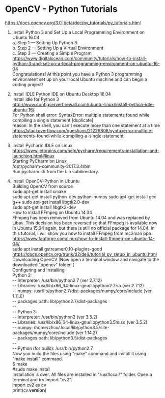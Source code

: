 # OpenCV - Python Tutorials  

https://docs.opencv.org/3.0-beta/doc/py_tutorials/py_tutorials.html 

1. Install Python 3 and Set Up a Local Programming Environment on Ubuntu 16.04  
a. Step 1 — Setting Up Python 3  
b. Step 2 — Setting Up a Virtual Environment  
c. Step 3 — Creating a Simple Program  
https://www.digitalocean.com/community/tutorials/how-to-install-python-3-and-set-up-a-local-programming-environment-on-ubuntu-16-04  
Congratulations! At this point you have a Python 3 programming environment set up on your local Ubuntu machine and can begin a coding project!  


2. Install IDLE Python IDE on Ubuntu Desktop 16.04  
Install idle for Python 3  
http://www.configserverfirewall.com/ubuntu-linux/install-python-idle-ubuntu-16/  
For Python shell
error: SyntaxError: multiple statements found while compiling a single statement [duplicate]  
reason: In the shell, you can't execute more than one statement at a time  
https://stackoverflow.com/questions/21226808/syntaxerror-multiple-statements-found-while-compiling-a-single-statement    


3. Install Pycharm IDLE on Linux  
https://www.jetbrains.com/help/pycharm/requirements-installation-and-launching.html#linux   
Starting PyCharm on Linux  
/opt/pycharm-community-2017.3.4/bin  
Run pycharm.sh from the bin subdirectory.  


4. Install OpenCV-Python in Ubuntu  
Building OpenCV from source   
sudo apt-get install cmake  
sudo apt-get install python-dev python-numpy
sudo apt-get install gcc g++
sudo apt-get install libgtk2.0-dev  
sudo apt-get install libgtk2-dev  
How to install FFmpeg on Ubuntu 14.04  
FFmpeg has been removed from Ubuntu 14.04 and was replaced by Libav. This decision has been reversed so that FFmpeg is available now in Ubuntu 15.04 again, but there is still no official package for 14.04. In this tutorial, I will show you how to install FFmpeg from mc3man ppa.   
https://www.faqforge.com/linux/how-to-install-ffmpeg-on-ubuntu-14-04/  
sudo apt install  gstreamer0.10-plugins-good  
https://docs.opencv.org/trunk/d2/de6/tutorial_py_setup_in_ubuntu.html  
Downloading OpenCV (Now open a terminal window and navigate to the downloaded "opencv" folder. )  
Configuring and Installing   
Python 2:  
--     Interpreter:                 /usr/bin/python2.7 (ver 2.7.12)  
--     Libraries:                   /usr/lib/x86_64-linux-gnu/libpython2.7.so (ver 2.7.12)  
--     numpy:                       /usr/lib/python2.7/dist-packages/numpy/core/include (ver 1.11.0)  
--     packages path:               lib/python2.7/dist-packages  
--   
--   Python 3:  
--     Interpreter:                 /usr/bin/python3 (ver 3.5.2)  
--     Libraries:                   /usr/lib/x86_64-linux-gnu/libpython3.5m.so (ver 3.5.2)  
--     numpy:                       /home/zhou/.local/lib/python3.5/site-packages/numpy/core/include (ver 1.14.2)  
--     packages path:               lib/python3.5/dist-packages  
--   
--   Python (for build):            /usr/bin/python2.7  
Now you build the files using "make" command and install it using "make install" command.  
$ make  
#sudo make install  
Installation is over. All files are installed in "/usr/local/" folder. Open a terminal and try import "cv2".  
import cv2 as cv  
print(cv.__version__)  



